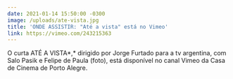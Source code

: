 ```yaml
---
date: 2021-01-14 15:50:00 -0300
image: /uploads/ate-vista.jpg
title: 'ONDE ASSISTIR: "Até a vista" está no Vimeo'
link: https://vimeo.com/243215363
---
```

O curta ATÉ A VISTA*,* dirigido por Jorge Furtado para a tv argentina, com Salo Pasik e Felipe de Paula (foto), está disponível no canal Vimeo da Casa de Cinema de Porto Alegre.
